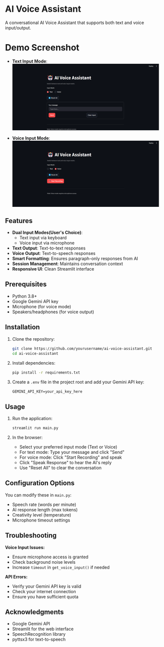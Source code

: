 # AI Voice Assistant

A conversational AI Voice Assistant that supports both text and voice input/output.

# Demo Screenshot

- **Text Input Mode**:
![Demo Screenshot](s1.png)

- **Voice Input Mode**:
![Demo Screenshot](s2.png)

## Features

- **Dual Input Modes(User's Choice)**:
  - Text input via keyboard
  - Voice input via microphone
- **Text Output**: Text-to-text responses
- **Voice Output**: Text-to-speech responses
- **Smart Formatting**: Ensures paragraph-only responses from AI
- **Session Management**: Maintains conversation context
- **Responsive UI**: Clean Streamlit interface

## Prerequisites

- Python 3.8+
- Google Gemini API key
- Microphone (for voice mode)
- Speakers/headphones (for voice output)
  

## Installation

1. Clone the repository:
   ```bash
   git clone https://github.com/yourusername/ai-voice-assistant.git
   cd ai-voice-assistant
   ```

2. Install dependencies:
   ```bash
   pip install -r requirements.txt
   ```

3. Create a `.env` file in the project root and add your Gemini API key:
   ```env
   GEMINI_API_KEY=your_api_key_here
   ```

## Usage

1. Run the application:
   ```bash
   streamlit run main.py
   ```

2. In the browser:
   - Select your preferred input mode (Text or Voice)
   - For text mode: Type your message and click "Send"
   - For voice mode: Click "Start Recording" and speak
   - Click "Speak Response" to hear the AI's reply
   - Use "Reset All" to clear the conversation

## Configuration Options

You can modify these in `main.py`:
- Speech rate (words per minute)
- AI response length (max tokens)
- Creativity level (temperature)
- Microphone timeout settings

## Troubleshooting

**Voice Input Issues:**
- Ensure microphone access is granted
- Check background noise levels
- Increase `timeout` in `get_voice_input()` if needed

**API Errors:**
- Verify your Gemini API key is valid
- Check your internet connection
- Ensure you have sufficient quota



## Acknowledgments

- Google Gemini API
- Streamlit for the web interface
- SpeechRecognition library
- pyttsx3 for text-to-speech


